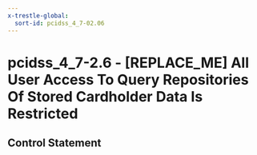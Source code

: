 ```yaml
---
x-trestle-global:
  sort-id: pcidss_4_7-02.06
---
```


# pcidss_4_7-2.6 - \[REPLACE_ME\] All User Access To Query Repositories Of Stored Cardholder Data Is Restricted

## Control Statement
